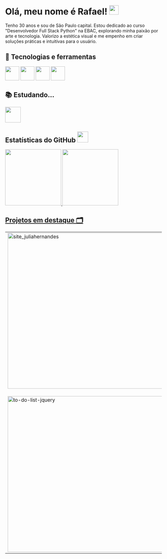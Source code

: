 # Olá, meu nome é Rafael! <img src="https://raw.githubusercontent.com/MartinHeinz/MartinHeinz/master/wave.gif" width="30px" height="30px" />
Tenho 30 anos e sou de São Paulo capital. Estou dedicado ao curso "Desenvolvedor Full Stack Python" na EBAC, explorando minha paixão por arte e tecnologia. Valorizo a estética visual e me empenho em criar soluções práticas e intuitivas para o usuário.


## 🔧 Tecnologias e ferramentas 
<img src="https://cdn.jsdelivr.net/gh/devicons/devicon@latest/icons/git/git-original.svg" width="45" height="45"/> <img src="https://cdn.jsdelivr.net/gh/devicons/devicon@latest/icons/html5/html5-original.svg" width="45" height="45"/> <img src="https://cdn.jsdelivr.net/gh/devicons/devicon@latest/icons/css3/css3-original.svg" width="45" height="45"/> <img src="https://cdn.jsdelivr.net/gh/devicons/devicon@latest/icons/javascript/javascript-original.svg" width="45" height="45"/>

## 📚 Estudando... 
<img src="https://cdn.jsdelivr.net/gh/devicons/devicon@latest/icons/jquery/jquery-plain-wordmark.svg" width="50" height="50"/>

## Estatísticas do GitHub  <img src="https://i.pinimg.com/originals/65/c4/f4/65c4f452571be1261e9c623f7da488ac.gif" width=35px />

<div>
<a href="https://github.com/rafael-bs009">
<img loading="lazy" height="180em" src="https://github-readme-stats.vercel.app/api?username=rafael-bs009&show_icons=true&theme=tokyonight&include_all_commits=true&count_private=true"/>
<img loading="lazy" height="180em" src="https://github-readme-stats.vercel.app/api/top-langs/?username=rafael-bs009&langs_count=7&theme=tokyonight"/>
</div>

## Projetos em destaque 🗂️ 

|  |  |
|-----------|-----------|
| <a href="https://github.com/rafael-bs009/site_juliahernandes"><img src="https://github-readme-stats.vercel.app/api/pin/?username=rafael-bs009&repo=site_juliahernandes&theme=tokyonight" alt="site_juliahernandes" style="width: 500px;"/></a> | <a href="https://github.com/rafael-bs009/projeto_agenda_de_contatos"><img src="https://github-readme-stats.vercel.app/api/pin/?username=rafael-bs009&repo=projeto_agenda_de_contatos&theme=tokyonight" alt="projeto_agenda_de_contatos" style="width: 500px;"/></a> |
|  |  |
|  |  |
|  |  |
| <a href="https://github.com/rafael-bs009/to-do-list-jquery"><img src="https://github-readme-stats.vercel.app/api/pin/?username=rafael-bs009&repo=to-do-list-jquery&theme=tokyonight" alt="to-do-list-jquery" style="width: 500px;"/></a> |





<!--
**Rafael-Bs009/Rafael-Bs009** is a ✨ _special_ ✨ repository because its `README.md` (this file) appears on your GitHub profile.

Here are some ideas to get you started:

- 🔭 I’m currently working on ...
- 🌱 I’m currently learning ...
- 👯 I’m looking to collaborate on ...
- 🤔 I’m looking for help with ...
- 💬 Ask me about ...
- 📫 How to reach me: ...
- 😄 Pronouns: ...
- ⚡ Fun fact: ...
-->
